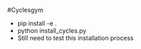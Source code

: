 #Cyclesgym

 - pip install -e .
 - python install_cycles.py
 - Still need to test this installation process